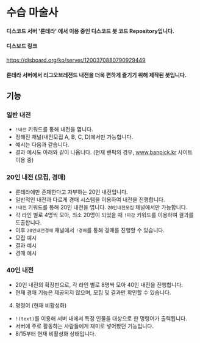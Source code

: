 # 수습 마술사

#### 디스코드 서버 '룬테라' 에서 이용 중인 디스코드 봇 코드 Repository입니다.

#### 디스보드 링크
https://disboard.org/ko/server/1200370880790929449

#### 룬테라 서버에서 리그오브레전드 내전을 더욱 편하게 즐기기 위해 제작된 봇입니다.

## 기능

### 일반 내전

- `!내전` 키워드를 통해 내전을 엽니다.
- 정해진 채널(내전모집 A, B, C, D)에서만 가능합니다.
- 예시는 다음과 같습니다.
- 결과 예시도 아래와 같이 나옵니다. (현재 밴픽의 경우, www.banpick.kr 사이트 이용 중)

### 20인 내전 (모집, 경매)

- 룬테라에만 존재한다고 자부하는 20인 내전입니다.
- 일반적인 내전과 다르게 경매 시스템을 이용하여 내전을 진행합니다.
- `!내전` 키워드를 통해 20인 내전을 엽니다. `20인내전모집` 채널에서만 가능합니다.
- 각 라인 별로 4명씩 모아, 최소 20명이 되었을 때 `!마감` 키워드를 이용하여 결과를 도출합니다.
- 이후 `20인내전경매` 채널에서 `!경매`를 통해 경매를 진행할 수 있습니다.
- 모집 예시
- 결과 예시
- 경매 예시

### 40인 내전

- 20인 내전의 확장판으로, 각 라인 별로 8명씩 모아 40인 내전을 진행합니다.
- 현재 경매 기능은 제공되지 않으며, 모집 및 결과만 확인할 수 있습니다.

4. 명령어 (현재 비활성화)

- `!(text)`를 이용해 서버 내에서 특정 인물을 대상으로 한 명령어가 출력됩니다.
- 서버에 주로 활동하는 사람들에게 재미로 넣어봤던 기능입니다.
- 8/15부터 현재 비활성화 상태입니다.